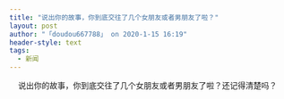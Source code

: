 ```yaml
---
title: "说出你的故事，你到底交往了几个女朋友或者男朋友了啦？"
layout: post
author: "「doudou667788」 on 2020-1-15 16:19"
header-style: text
tags:
  - 新闻
---
```


<head></head>
<body>
  &nbsp; &nbsp; 说出你的故事，你到底交往了几个女朋友或者男朋友了啦？还记得清楚吗？
 <br>
</body>


